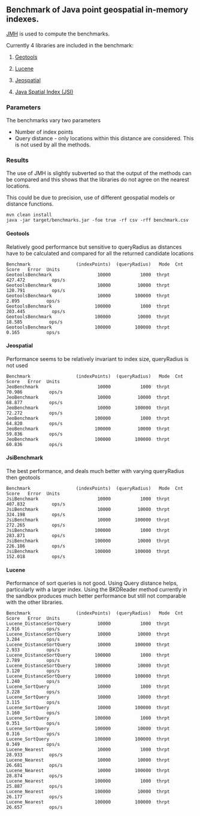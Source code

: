 ## Benchmark of Java point geospatial in-memory indexes.

[JMH](http://openjdk.java.net/projects/code-tools/jmh/) is used to compute the benchmarks.

Currently 4 libraries are included in the benchmark:

1. [Geotools](https://geotools.org)

2. [Lucene](https://lucene.apache.org)

3. [Jeospatial](https://jchambers.github.io/jeospatial)

4. [Java Spatial Index (JSI)](https://github.com/aled/jsi)

### Parameters

The benchmarks vary two parameters

* Number of index points
* Query distance - only locations within this distance are considered. This is not used by all the methods.

### Results

The use of JMH is slightly subverted so that the output of the methods can be compared and this shows that the libraries do not agree on the nearest locations.

This could be due to precision, use of different geospatial models or distance functions.

```
mvn clean install
java -jar target/benchmarks.jar -foe true -rf csv -rff benchmark.csv
```

#### Geotools
Relatively good performance but sensitive to queryRadius as distances have to be calculated and compared for all the returned candidate locations
```
Benchmark                 (indexPoints)  (queryRadius)   Mode  Cnt    Score   Error  Units
GeotoolsBenchmark                 10000           1000  thrpt       427.472          ops/s
GeotoolsBenchmark                 10000          10000  thrpt       120.791          ops/s
GeotoolsBenchmark                 10000         100000  thrpt         2.895          ops/s
GeotoolsBenchmark                100000           1000  thrpt       203.445          ops/s
GeotoolsBenchmark                100000          10000  thrpt        18.585          ops/s
GeotoolsBenchmark                100000         100000  thrpt         0.165          ops/s
```

#### Jeospatial
Performance seems to be relatively invariant to index size, queryRadius is not used
```
Benchmark                 (indexPoints)  (queryRadius)   Mode  Cnt    Score   Error  Units
JeoBenchmark                      10000           1000  thrpt        70.986          ops/s
JeoBenchmark                      10000          10000  thrpt        68.877          ops/s
JeoBenchmark                      10000         100000  thrpt        72.272          ops/s
JeoBenchmark                     100000           1000  thrpt        64.820          ops/s
JeoBenchmark                     100000          10000  thrpt        59.836          ops/s
JeoBenchmark                     100000         100000  thrpt        60.836          ops/s
```

#### JsiBenchmark
The best performance, and deals much better with varying queryRadius then geotools
```
Benchmark                 (indexPoints)  (queryRadius)   Mode  Cnt    Score   Error  Units
JsiBenchmark                      10000           1000  thrpt       407.832          ops/s
JsiBenchmark                      10000          10000  thrpt       324.198          ops/s
JsiBenchmark                      10000         100000  thrpt       272.265          ops/s
JsiBenchmark                     100000           1000  thrpt       283.871          ops/s
JsiBenchmark                     100000          10000  thrpt       226.186          ops/s
JsiBenchmark                     100000         100000  thrpt       152.018          ops/s
```
#### Lucene
Performance of sort queries is not good. Using Query distance helps, particularly with a larger index.
Using the BKDReader method currently in the sandbox produces much better performance but still not comparable with the other libraries.
```
Benchmark                 (indexPoints)  (queryRadius)   Mode  Cnt    Score   Error  Units
Lucene_DistanceSortQuery          10000           1000  thrpt         2.916          ops/s
Lucene_DistanceSortQuery          10000          10000  thrpt         3.284          ops/s
Lucene_DistanceSortQuery          10000         100000  thrpt         2.933          ops/s
Lucene_DistanceSortQuery         100000           1000  thrpt         2.789          ops/s
Lucene_DistanceSortQuery         100000          10000  thrpt         3.120          ops/s
Lucene_DistanceSortQuery         100000         100000  thrpt         1.240          ops/s
Lucene_SortQuery                  10000           1000  thrpt         3.228          ops/s
Lucene_SortQuery                  10000          10000  thrpt         3.115          ops/s
Lucene_SortQuery                  10000         100000  thrpt         3.160          ops/s
Lucene_SortQuery                 100000           1000  thrpt         0.351          ops/s
Lucene_SortQuery                 100000          10000  thrpt         0.316          ops/s
Lucene_SortQuery                 100000         100000  thrpt         0.349          ops/s
Lucene_Nearest                    10000           1000  thrpt        28.933          ops/s
Lucene_Nearest                    10000          10000  thrpt        26.681          ops/s
Lucene_Nearest                    10000         100000  thrpt        28.874          ops/s
Lucene_Nearest                   100000           1000  thrpt        25.887          ops/s
Lucene_Nearest                   100000          10000  thrpt        26.177          ops/s
Lucene_Nearest                   100000         100000  thrpt        26.657          ops/s
```
